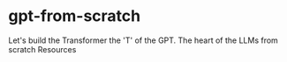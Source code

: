 # gpt-from-scratch
Let's build the Transformer the 'T' of the GPT. The heart of the LLMs from scratch
Resources
